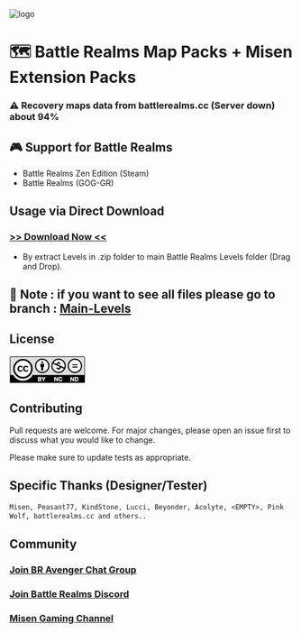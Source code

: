
![logo](https://github.com/KravitzMC/BattleRealmsMapPacks/blob/main/brbanner.png "Map packs logo")



# 🗺 Battle Realms Map Packs + Misen Extension Packs

### ⚠️ Recovery maps data from battlerealms.cc (Server down) about 94%

## 🎮 Support for Battle Realms 

- Battle Realms Zen Edition (Steam)
- Battle Realms (GOG-GR)

## Usage via Direct Download

### [>> Download Now << ](https://github.com/KravitzMC/BattleRealmsMapPacks/archive/refs/heads/main-levels.zip)

- By extract Levels in .zip folder to main Battle Realms Levels folder (Drag and Drop).


<h2> 🔴 Note : if you want to see all files please go to branch : <a href="https://github.com/KravitzMC/BattleRealmsMapPacks/tree/main-levels">Main-Levels</a></h2>


## License 
[![License: CC BY-NC-ND 4.0](https://raw.githubusercontent.com/KravitzMC/BattleRealmsMapPacks/main/byncnd.png)](https://creativecommons.org/licenses/by-nc-nd/4.0/)

## Contributing
Pull requests are welcome. For major changes, please open an issue first to discuss what you would like to change.

Please make sure to update tests as appropriate.

## Specific Thanks (Designer/Tester)

```
Misen, Peasant77, KindStone, Lucci, Beyonder, Acolyte, <EMPTY>, Pink Wolf, battlerealms.cc and others.. 
```
## Community

### [Join BR Avenger Chat Group](https://s.team/chat/CdxIJrFX)

### [Join Battle Realms Discord](https://discord.com/invite/battlerealms)

### [Misen Gaming Channel](https://www.youtube.com/channel/UCpWZX3l0ugvV929QJWPih1g)
